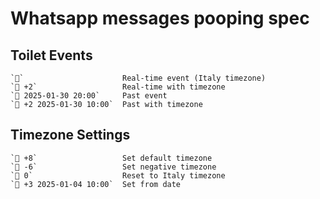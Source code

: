 # Whatsapp messages pooping spec

## Toilet Events

    `💩`                      Real-time event (Italy timezone)
    `💩 +2`                   Real-time with timezone
    `💩 2025-01-30 20:00`     Past event
    `💩 +2 2025-01-30 10:00`  Past with timezone

## Timezone Settings

    `🚽 +8`                   Set default timezone
    `🚽 -6`                   Set negative timezone
    `🚽 0`                    Reset to Italy timezone
    `🚽 +3 2025-01-04 10:00`  Set from date

